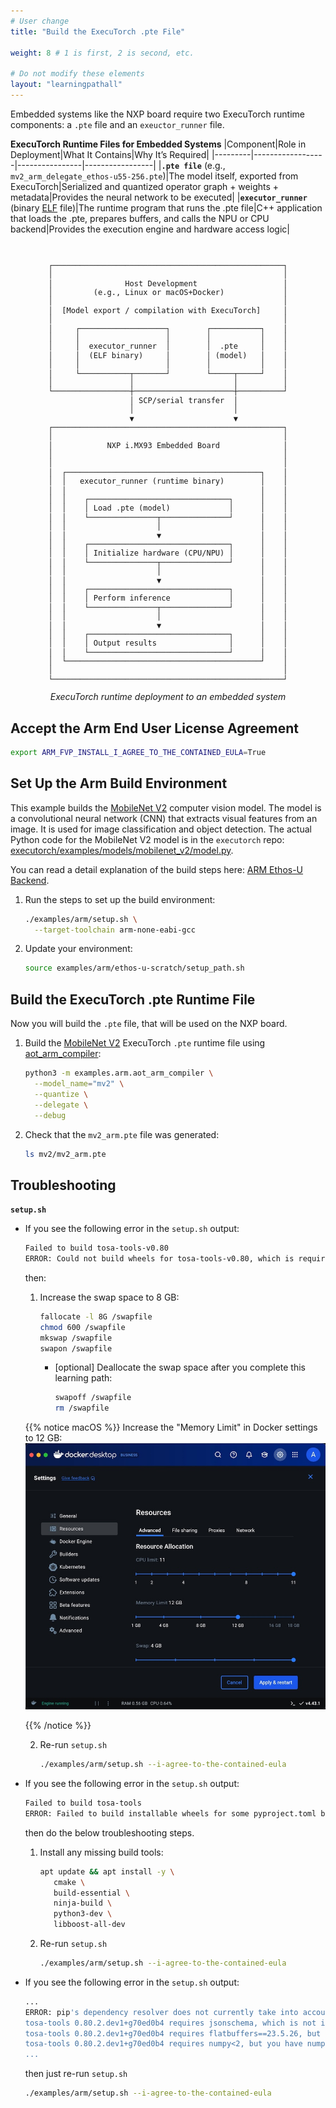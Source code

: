 ```yaml
---
# User change
title: "Build the ExecuTorch .pte File"

weight: 8 # 1 is first, 2 is second, etc.

# Do not modify these elements
layout: "learningpathall"
---
```


Embedded systems like the NXP board require two ExecuTorch runtime components: a `.pte` file and an `exeuctor_runner` file.

**ExecuTorch Runtime Files for Embedded Systems**
|Component|Role in Deployment|What It Contains|Why It’s Required|
|---------|------------------|----------------|-----------------|
|**`.pte file`**  (e.g., `mv2_arm_delegate_ethos-u55-256.pte`)|The model itself, exported from ExecuTorch|Serialized and quantized operator graph + weights + metadata|Provides the neural network to be executed|
|**`executor_runner`**  (binary [ELF](https://www.netbsd.org/docs/elf.html) file)|The runtime program that runs the .pte file|C++ application that loads the .pte, prepares buffers, and calls the NPU or CPU backend|Provides the execution engine and hardware access logic|

<style>
.ascii-diagram {
  font-size: 12px; /* Or smaller, like 10px */
  line-height: 1.2;
  font-family: monospace;
  white-space: pre-wrap;
  overflow-x: auto;
}
</style>
<center>
<br>
<pre class="ascii-diagram">
┌───────────────────────────────────────────────────┐
│                                                   │
│                Host Development                   │
│         (e.g., Linux or macOS+Docker)             │
│                                                   │
│  [Model export / compilation with ExecuTorch]     │
│                                                   │
│     ┌───────────────────┐        ┌───────────┐    │
│     │                   │        │           │    │
│     │  executor_runner  │        │  .pte     │    │
│     │  (ELF binary)     │        │ (model)   │    │
│     │                   │        │           │    │
│     └───────────┬───────┘        └─────┬─────┘    │
│                 │                      │          │
└─────────────────┼──────────────────────┼──────────┘
       │ SCP/serial transfer  │
       │                      │
       ▼                      ▼
┌───────────────────────────────────────────────────┐
│                                                   │
│            NXP i.MX93 Embedded Board              │
│                                                   │
│                                                   │
│  ┌───────────────────────────────────────────┐    │
│  │   executor_runner (runtime binary)        │    │
│  │                                           │    │
│  │    ┌───────────────────────────────┐      │    │
│  │    │ Load .pte (model)             │      │    │
│  │    └───────────────┬───────────────┘      │    │
│  │                    │                      │    │
│  │                    ▼                      │    │
│  │    ┌───────────────────────────────┐      │    │
│  │    │ Initialize hardware (CPU/NPU) │      │    │
│  │    └───────────────┬───────────────┘      │    │
│  │                    │                      │    │
│  │                    ▼                      │    │
│  │    ┌───────────────────────────────┐      │    │
│  │    │ Perform inference             │      │    │
│  │    └───────────────┬───────────────┘      │    │
│  │                    │                      │    │
│  │                    ▼                      │    │
│  │    ┌───────────────────────────────┐      │    │
│  │    │ Output results                │      │    │
│  │    └───────────────────────────────┘      │    │
│  └───────────────────────────────────────────┘    │
│                                                   │
└───────────────────────────────────────────────────┘
</pre>
<i>ExecuTorch runtime deployment to an embedded system</i>
</center>

## Accept the Arm End User License Agreement

```bash
export ARM_FVP_INSTALL_I_AGREE_TO_THE_CONTAINED_EULA=True
```

## Set Up the Arm Build Environment

This example builds the [MobileNet V2](https://pytorch.org/hub/pytorch_vision_mobilenet_v2/) computer vision model. The model is a convolutional neural network (CNN) that extracts visual features from an image. It is used for image classification and object detection. The actual Python code for the MobileNet V2 model is in the `executorch` repo: [executorch/examples/models/mobilenet_v2/model.py](https://github.com/pytorch/executorch/blob/main/examples/models/mobilenet_v2/model.py).

You can read a detail explanation of the build steps here: [ARM Ethos-U Backend](https://docs.pytorch.org/executorch/stable/backends-arm-ethos-u.html).

1. Run the steps to set up the build environment: 
    
   ```bash
   ./examples/arm/setup.sh \
     --target-toolchain arm-none-eabi-gcc
   ```
  
2. Update your environment:
   ```bash
   source examples/arm/ethos-u-scratch/setup_path.sh
   ```

## Build the ExecuTorch .pte Runtime File
Now you will build the `.pte` file, that will be used on the NXP board.

1. Build the [MobileNet V2](https://pytorch.org/hub/pytorch_vision_mobilenet_v2/) ExecuTorch `.pte` runtime file using [aot_arm_compiler](https://github.com/pytorch/executorch/blob/2bd96df8de07bc86f2966a559e3d6c80fc324896/examples/arm/aot_arm_compiler.py):

   ```bash
   python3 -m examples.arm.aot_arm_compiler \
     --model_name="mv2" \
     --quantize \
     --delegate \
     --debug
   ```

3. Check that the `mv2_arm.pte` file was generated:
   
   ```bash
   ls mv2/mv2_arm.pte
   ```

## Troubleshooting
**`setup.sh`**
- If you see the following error in the `setup.sh` output:
  ```bash { output_lines = "1-2" }
  Failed to build tosa-tools-v0.80
  ERROR: Could not build wheels for tosa-tools-v0.80, which is required to install pyproject.toml-based projects
  ```
  then:
  1. Increase the swap space to 8 GB:
     ```bash
     fallocate -l 8G /swapfile
     chmod 600 /swapfile
     mkswap /swapfile
     swapon /swapfile
     ```
     - [optional] Deallocate the swap space after you complete this learning path:
        ```bash
        swapoff /swapfile
        rm /swapfile
        ```

  {{% notice macOS %}}
  Increase the "Memory Limit" in Docker settings to 12 GB: 
  ![Increase the "Memory Limit" in Docker settings to 12 GB alt-text#center](./increase-the-memory-limit-to-12-gb.jpg "Increase the Memory Limit in Docker settings to 12 GB")

  {{% /notice %}}

  2. Re-run `setup.sh`
     ```bash
     ./examples/arm/setup.sh --i-agree-to-the-contained-eula
     ```

- If you see the following error in the `setup.sh` output:
  ```bash { output_lines = "1-2" }
  Failed to build tosa-tools
  ERROR: Failed to build installable wheels for some pyproject.toml based projects (tosa-tools)
  ```
  then do the below troubleshooting steps.
   1. Install any missing build tools:
      ```bash
      apt update && apt install -y \
         cmake \
         build-essential \
         ninja-build \
         python3-dev \
         libboost-all-dev
      ```
   2. Re-run `setup.sh`
      ```bash
      ./examples/arm/setup.sh --i-agree-to-the-contained-eula
      ```
- If you see the following error in the `setup.sh` output:
   ```bash { output_lines = "1-8" }
   ...
   ERROR: pip's dependency resolver does not currently take into account all the packages that are installed. This behaviour is the source of the following dependency conflicts.
   tosa-tools 0.80.2.dev1+g70ed0b4 requires jsonschema, which is not installed.
   tosa-tools 0.80.2.dev1+g70ed0b4 requires flatbuffers==23.5.26, but you have flatbuffers 24.12.23 which is incompatible.
   tosa-tools 0.80.2.dev1+g70ed0b4 requires numpy<2, but you have numpy 2.3.1 which is incompatible.
   ...
   ```
   then just re-run `setup.sh`
   ```bash
   ./examples/arm/setup.sh --i-agree-to-the-contained-eula
